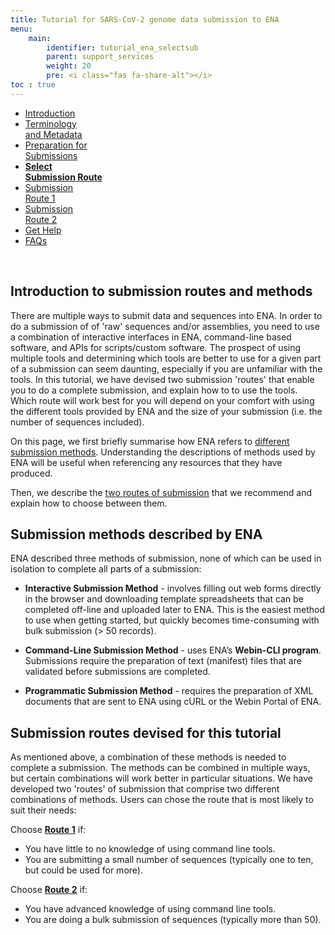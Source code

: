 ```yaml
---
title: Tutorial for SARS-CoV-2 genome data submission to ENA
menu:
    main:
        identifier: tutorial_ena_selectsub
        parent: support_services
        weight: 20
        pre: <i class="fas fa-share-alt"></i>
toc : true
---
```


<ul class="nav nav-tabs nav-justified">
  <li class="nav-item">
    <a class="nav-link" href="/support_services/tutorial_ena/tutorial_ena_intro">Introduction</a>
  </li>
  <li class="nav-item">
    <a class="nav-link" href="/support_services/tutorial_ena/tutorial_ena_terminology">Terminology<br>and Metadata</a>
  </li>
  <li class="nav-item">
    <a class="nav-link" href="/support_services/tutorial_ena/tutorial_ena_subprep">Preparation for<br>Submissions</a>
  </li>
  <li class="nav-item">
    <a class="nav-link active" href="#"><b>Select<br>Submission Route</b></a>
  </li>
  <li class="nav-item">
    <a class="nav-link" href="/support_services/tutorial_ena/tutorial_ena_subroute1">Submission<br>Route 1</a>
  </li>
  <li class="nav-item">
    <a class="nav-link" href="/support_services/tutorial_ena/tutorial_ena_subroute2">Submission<br>Route 2</a>
  </li>
  <li class="nav-item">
    <a class="nav-link" href="/support_services/tutorial_ena/tutorial_ena_contact">Get Help</a>
  </li>
  <li class="nav-item">
    <a class="nav-link" href="/support_services/tutorial_ena/tutorial_ena_faqs">FAQs</a>
  </li>
</ul>

<br>

## Introduction to submission routes and methods

There are multiple ways to submit data and sequences into ENA. In order to do a submission of of 'raw' sequences and/or assemblies, you need to use a combination of interactive interfaces in ENA, command-line based software, and APIs for scripts/custom software. The prospect of using multiple tools and determining which tools are better to use for a given part of a submission can seem daunting, especially if you are unfamiliar with the tools. In this tutorial, we have devised two submission 'routes' that enable you to do a complete submission, and explain how to to use the tools. Which route will work best for you will depend on your comfort with using the different tools provided by ENA and the size of your submission (i.e. the number of sequences included).

On this page, we first briefly summarise how ENA refers to [different submission methods](/support_services/tutorial_ena/tutorial_ena_selectsub/#submission-methods-described-by-ena). Understanding the descriptions of methods used by ENA will be useful when referencing any resources that they have produced.

Then, we describe the [two routes of submission](/support_services/tutorial_ena/tutorial_ena_selectsub/#submission-routes-devised-for-this-tutorial) that we recommend and explain how to choose between them.

## Submission methods described by ENA

ENA described three methods of submission, none of which can be used in isolation to complete all parts of a submission:

* **Interactive Submission Method** - involves filling out web forms directly in the browser and downloading template spreadsheets that can be completed off-line and uploaded later to ENA. This is the easiest method to use when getting started, but quickly becomes time-consuming with bulk submission (> 50 records).

* **Command-Line Submission Method** - uses ENA’s **Webin-CLI program**. Submissions require the preparation of text (manifest) files that are validated before submissions are completed.

* **Programmatic Submission Method** - requires the preparation of XML documents that are sent to ENA using cURL or the Webin Portal of ENA.

## Submission routes devised for this tutorial

As mentioned above, a combination of these methods is needed to complete a submission. The methods can be combined in multiple ways, but certain combinations will work better in particular situations. We have developed two 'routes' of submission that comprise two different combinations of methods. Users can chose the route that is most likely to suit their needs:

Choose [**Route 1**](/support_services/tutorial_ena/tutorial_ena_subroute1) if:

* You have little to no knowledge of using command line tools.
* You are submitting a small number of sequences (typically one to ten, but could be used for more).

Choose [**Route 2**](/support_services/tutorial_ena/tutorial_ena_subroute2) if:

* You have advanced knowledge of using command line tools.
* You are doing a bulk submission of sequences (typically more than 50).
